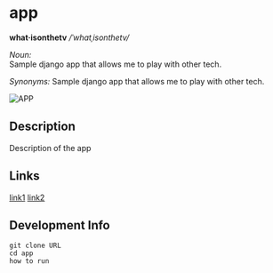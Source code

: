 # app

**what·isonthetv**  */ˈwhatˌisonthetv/*

*Noun:*  
Sample django app that allows me to play with other tech.

*Synonyms:*	
Sample django app that allows me to play with other tech.

![APP](URL "APP")

## Description

Description of the app

## Links

[link1](URL) 
[link2](URL)

## Development Info

```
git clone URL
cd app
how to run
```

